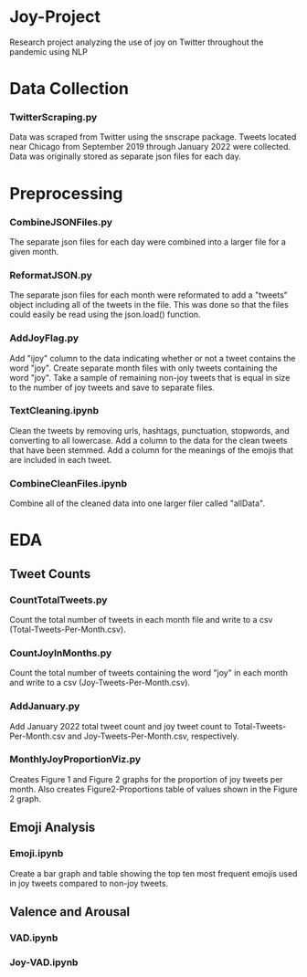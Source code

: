 # Joy-Project
Research project analyzing the use of joy on Twitter throughout the pandemic using NLP



# Data Collection


### TwitterScraping.py

Data was scraped from Twitter using the snscrape package. Tweets located near Chicago from September 2019 through January 2022 were collected. Data was originally stored as separate json files for each day.



# Preprocessing


### CombineJSONFiles.py

The separate json files for each day were combined into a larger file for a given month.


### ReformatJSON.py

The separate json files for each month were reformated to add a "tweets" object including all of the tweets in the file. This was done so that the files could easily be read using the json.load() function.


### AddJoyFlag.py

Add "ijoy" column to the data indicating whether or not a tweet contains the word "joy". Create separate month files with only tweets containing the word "joy". Take a sample of remaining non-joy tweets that is equal in size to the number of joy tweets and save to separate files.


### TextCleaning.ipynb

Clean the tweets by removing urls, hashtags, punctuation, stopwords, and converting to all lowercase. Add a column to the data for the clean tweets that have been stemmed. Add a column for the meanings of the emojis that are included in each tweet.


### CombineCleanFiles.ipynb

Combine all of the cleaned data into one larger filer called "allData".



# EDA


## Tweet Counts


### CountTotalTweets.py

Count the total number of tweets in each month file and write to a csv (Total-Tweets-Per-Month.csv).


### CountJoyInMonths.py

Count the total number of tweets containing the word "joy" in each month and write to a csv (Joy-Tweets-Per-Month.csv).


### AddJanuary.py

Add January 2022 total tweet count and joy tweet count to Total-Tweets-Per-Month.csv and Joy-Tweets-Per-Month.csv, respectively.


### MonthlyJoyProportionViz.py

Creates Figure 1 and Figure 2 graphs for the proportion of joy tweets per month. Also creates Figure2-Proportions table of values shown in the Figure 2 graph.


## Emoji Analysis


### Emoji.ipynb

Create a bar graph and table showing the top ten most frequent emojis used in joy tweets compared to non-joy tweets.



## Valence and Arousal


### VAD.ipynb



### Joy-VAD.ipynb